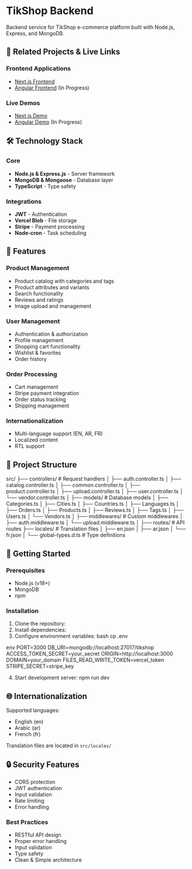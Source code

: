 # TikShop Backend

Backend service for TikShop e-commerce platform built with Node.js, Express, and MongoDB.

## 🔗 Related Projects & Live Links

### Frontend Applications
- [Next.js Frontend](https://github.com/DavidMeseha/allInOne-myShop-Front)
- [Angular Frontend](https://github.com/DavidMeseha/TechShop-Angular-) (In Progress)

### Live Demos
- [Next.js Demo](https://techshop-commerce.vercel.app/)
- [Angular Demo](https://tech-shop-angular.vercel.app/) (In Progress)

## 🛠️ Technology Stack

### Core
- **Node.js & Express.js** - Server framework
- **MongoDB & Mongoose** - Database layer
- **TypeScript** - Type safety

### Integrations
- **JWT** - Authentication
- **Vercel Blob** - File storage
- **Stripe** - Payment processing
- **Node-cron** - Task scheduling

## 🎯 Features

### Product Management
- Product catalog with categories and tags
- Product attributes and variants
- Search functionality
- Reviews and ratings
- Image upload and management

### User Management
- Authentication & authorization
- Profile management
- Shopping cart functionality
- Wishlist & favorites
- Order history

### Order Processing
- Cart management
- Stripe payment integration
- Order status tracking
- Shipping management

### Internationalization
- Multi-language support (EN, AR, FR)
- Localized content
- RTL support

## 📁 Project Structure
src/
├── controllers/ # Request handlers
│ ├── auth.controller.ts
│ ├── catalog.controller.ts
│ ├── common.controller.ts
│ ├── product.controller.ts
│ ├── upload.controller.ts
│ ├── user.controller.ts
│ └── vendor.controller.ts
│
├── models/ # Database models
│ ├── Categories.ts
│ ├── Cities.ts
│ ├── Countries.ts
│ ├── Languages.ts
│ ├── Orders.ts
│ ├── Products.ts
│ ├── Reviews.ts
│ ├── Tags.ts
│ ├── Users.ts
│ └── Vendors.ts
│
├── middlewares/ # Custom middlewares
│ ├── auth.middleware.ts
│ └── upload.middleware.ts
│
├── routes/ # API routes
├── locales/ # Translation files
│ ├── en.json
│ ├── ar.json
│ └── fr.json
│
└── global-types.d.ts # Type definitions

## 🚀 Getting Started

### Prerequisites
- Node.js (v18+)
- MongoDB
- npm

### Installation

1. Clone the repository:
2. Install dependencies:
3. Configure environment variables:
bash
cp .env

env
PORT=3000
DB_URI=mongodb://localhost:27017/tikshop
ACCESS_TOKEN_SECRET=your_secret
ORIGIN=http://localhost:3000
DOMAIN=your_domain
FILES_READ_WRITE_TOKEN=vercel_token
STRIPE_SECRET=stripe_key

4. Start development server:
npm run dev

## 🌐 Internationalization

Supported languages:
- English (en)
- Arabic (ar)
- French (fr)

Translation files are located in `src/locales/`

## 🔒 Security Features

- CORS protection
- JWT authentication
- Input validation
- Rate limiting
- Error handling

### Best Practices
- RESTful API design
- Proper error handling
- Input validation
- Type safety
- Clean & Simple architecture
